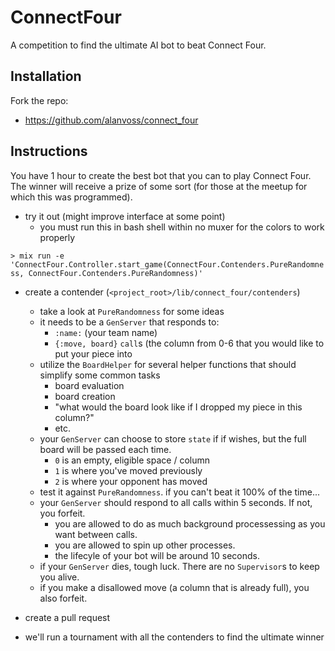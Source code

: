 # ConnectFour

A competition to find the ultimate AI bot to beat Connect Four.

## Installation

Fork the repo:

* https://github.com/alanvoss/connect_four

## Instructions

You have 1 hour to create the best bot that you can to play Connect Four.  The winner
will receive a prize of some sort (for those at the meetup for which this was programmed).

* try it out (might improve interface at some point)
  * you must run this in bash shell within no muxer for the colors to work properly

`> mix run -e 'ConnectFour.Controller.start_game(ConnectFour.Contenders.PureRandomness, ConnectFour.Contenders.PureRandomness)'`

* create a contender (`<project_root>/lib/connect_four/contenders`)
  * take a look at `PureRandomness` for some ideas
  * it needs to be a `GenServer` that responds to:
    * `:name:` (your team name)
    * `{:move, board}` `call`s (the column from 0-6 that you would like to put your piece into
  * utilize the `BoardHelper` for several helper functions that should simplify some common tasks
    * board evaluation
    * board creation
    * "what would the board look like if I dropped my piece in this column?"
    * etc.
  * your `GenServer` can choose to store `state` if if wishes, but the full board will be passed each time.
    * `0` is an empty, eligible space / column
    * `1` is where you've moved previously
    * `2` is where your opponent has moved
  * test it against `PureRandomness`.  if you can't beat it 100% of the time...
  * your `GenServer` should respond to all calls within 5 seconds.  If not, you forfeit.
    * you are allowed to do as much background processessing as you want between calls.
    * you are allowed to spin up other processes.
    * the lifecyle of your bot will be around 10 seconds.
  * if your `GenServer` dies, tough luck.  There are no `Supervisor`s to keep you alive.
  * if you make a disallowed move (a column that is already full), you also forfeit.

* create a pull request

* we'll run a tournament with all the contenders to find the ultimate winner
